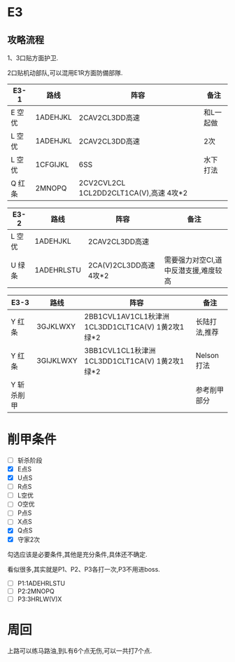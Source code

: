 # E3

## 攻略流程

1、3口贴方面护卫.

2口贴机动部队,可以混用E1R方面防備部隊.

| E3-1   | 路线     | 阵容                                   | 备注      |
| ------ | -------- | -------------------------------------- | --------- |
| E 空优 | 1ADEHJKL | 2CAV2CL3DD高速                         | 和L一起做 |
| L 空优 | 1ADEHJKL | 2CAV2CL3DD高速                         | 2次       |
| L 空优 | 1CFGIJKL | 6SS                                    | 水下打法  |
| Q 红条 | 2MNOPQ   | 2CV2CVL2CL 1CL2DD2CLT1CA(V),高速 4攻*2 |           |

| E3-2   | 路线       | 阵容                   | 备注                                 |
| ------ | ---------- | ---------------------- | ------------------------------------ |
| L 空优 | 1ADEHJKL   | 2CAV2CL3DD高速         |                                      |
| U 绿条 | 1ADEHRLSTU | 2CA(V)2CL3DD高速 4攻*2 | 需要强力对空CI,道中反潜支援,难度较高 |

| E3-3       | 路线      | 阵容                                               | 备注          |
| ---------- | --------- | -------------------------------------------------- | ------------- |
| Y 红条     | 3GJKLWXY  | 2BB1CVL1AV1CL1秋津洲  1CL3DD1CLT1CA(V) 1黄2攻1绿*2 | 长陆打法,推荐 |
| Y 红条     | 3GIJKLWXY | 3BB1CVL1CL1秋津洲  1CL3DD1CLT1CA(V)  1黄2攻1绿*2   | Nelson打法    |
| Y 斩杀削甲 |           |                                                    | 参考削甲部分  |

# 削甲条件

* [ ] 斩杀阶段
* [x] E点S
* [x] U点S
* [ ] R点S
* [ ] L空优
* [ ] O空优
* [ ] P点S
* [ ] X点S
* [x] Q点S
* [x] 守家2次

勾选应该是必要条件,其他是充分条件,具体还不确定.

看似很多,其实就是P1、P2、P3各打一次,P3不用进boss.

* [ ] P1:1ADEHRLSTU
* [ ] P2:2MNOPQ
* [ ] P3:3HRLW(V)X

# 周回

上路可以练马路油,到L有6个点无伤,可以一共打7个点.